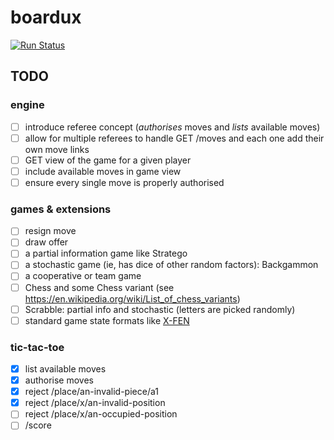 # boardux

[![Run Status](https://api.shippable.com/projects/59838a9be0b1120700a41baa/badge?branch=master)](https://app.shippable.com/github/jpbochi/boardux)

## TODO

### engine

- [ ] introduce referee concept (_authorises_ moves and _lists_ available moves)
- [ ] allow for multiple referees to handle GET /moves and each one add their own move links
- [ ] GET view of the game for a given player
- [ ] include available moves in game view
- [ ] ensure every single move is properly authorised

### games & extensions

- [ ] resign move
- [ ] draw offer
- [ ] a partial information game like Stratego
- [ ] a stochastic game (ie, has dice of other random factors): Backgammon
- [ ] a cooperative or team game
- [ ] Chess and some Chess variant (see https://en.wikipedia.org/wiki/List_of_chess_variants)
- [ ] Scrabble: partial info and stochastic (letters are picked randomly)
- [ ] standard game state formats like [X-FEN](https://en.wikipedia.org/wiki/X-FEN)

### tic-tac-toe

- [x] list available moves
- [x] authorise moves
- [x] reject /place/an-invalid-piece/a1
- [x] reject /place/x/an-invalid-position
- [ ] reject /place/x/an-occupied-position
- [ ] /score
